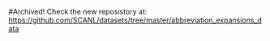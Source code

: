 #Archived!
Check the new reposistory at: https://github.com/SCANL/datasets/tree/master/abbreviation_expansions_data
